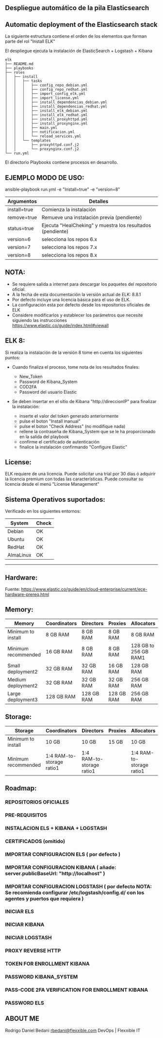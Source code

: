 Despliegue automático de la pila Elasticsearch
---
Automatic deployment of the Elasticsearch stack
---
La siguiente estructura contiene el orden de los elementos que forman parte del rol "Install ELK"

El despliegue ejecuta la instalación de ElasticSearch + Logstash + Kibana

```shell
elk
├── README.md
├── playbooks
├── roles
│   ├── install
│   │   ├── tasks
│   │   │   ├── config_repo_debian.yml
│   │   │   ├── config_repo_redhat.yml
│   │   │   ├── import_config_elk.yml
│   │   │   ├── import_license.yml
│   │   │   ├── install_dependencias_debian.yml
│   │   │   ├── install_dependencias_redhat.yml
│   │   │   ├── install_elk_debian.yml
│   │   │   ├── install_elk_redhat.yml
│   │   │   ├── install_proxyhttpd.yml
│   │   │   ├── install_proxynginx.yml
│   │   │   ├── main.yml
│   │   │   ├── notificacion.yml
│   │   │   └── reload_services.yml
│   │   └── templates
│   │       ├── proxyhttpd.conf.j2
│   │       └── proxynginx.conf.j2
└── run.yml
```
El directorio Playbooks contiene procesos en desarrollo.

EJEMPLO MODO DE USO:
---
ansible-playbook run.yml -e "Install=true" -e "version=8"

| Argumentos | Detalles |
| --------- | --------- |
| install=true | Comienza la instalación |
| remove=true | Remueve una instalación previa (pendiente) |
| status=true | Ejecuta "HealCheking" y muestra los resultados (pendiente) |
| version=6 | selecciona los repos 6.x |
| version=7 | selecciona los repos 7.x |
| version=8 | selecciona los repos 8.x |

NOTA:
---
* Se requiere salida a internet para descargar los paquetes del repositorio oficial.
* A la fecha de esta documentación la versión actual de ELK: 8.8.1
* Por defecto incluye una licencia básica para el uso de ELK.
* La configuración esta por defecto desde los repositorios oficiales de ELK
* Considere modificarlos y establecer los parámetros que necesite siguiendo las instrucciones https://www.elastic.co/guide/index.html#viewall

ELK 8:
---
Si realiza la instalación de la versión 8 tome en cuenta los siguientes puntos:
* Cuando finaliza el proceso, tome nota de los resultados finales:
    - New_Token
    - Password de Kibana_System
    - COD2FA
    - Password del usuario Elastic

* Se deben insertar en el sitio de Kibana "http://direccionIP" para finalizar la instalación:
    - inserte el valor del token generado anteriormente
    - pulse el boton "Install manual"
    - pulse el boton "Check Address" (no modifique nada)
    - rellene la contraseña de Kibana_System que se le ha proporcionado en la salida del playbook
    - confirme el certificado de autenticación
    - finalice la instalación confirmando "Configure Elastic"

License:
---
ELK requiere de una licencia. 
Puede solicitar una trial por 30 días ó adquirir la licencia premium con todas las características.
Puede consultar su licencia desde el menú "License Management"

Sistema Operativos suportados:
---
Verificado en los siguientes entornos:

| System | Check |
| ------ | ----- |
| Debian | OK |
| Ubuntu | OK |
| RedHat | OK |
| AlmaLinux | OK |

---
Hardware:
---
Fuente: https://www.elastic.co/guide/en/cloud-enterprise/current/ece-hardware-prereq.html

Memory:
---

| Memory | Coordinators | Directors | Proxies | Allocators |
| ------ | ------------ | --------- | ------- | ---------- |
| Minimum to install | 8 GB RAM | 8 GB RAM | 8 GB RAM | 8 GB RAM |
| Minimum recommended | 16 GB RAM | 8 GB RAM | 8 GB RAM | 128 GB to 256 GB RAM1 |
| Small deployment2	| 32 GB RAM | 32 GB RAM | 16 GB RAM | 128 GB RAM |
| Medium deployment2 | 32 GB RAM | 32 GB RAM | 32 GB RAM | 256 GB RAM |
| Large deployment3 | 128 GB RAM | 128 GB RAM | 128 GB RAM | 256 GB RAM |

Storage:
---

|	Storage	|	Coordinators	|	Directors	|	Proxies	|	Allocators	|
|	 ---	|	 ---	|	 ---	|	 ---	|	 ---	|
|	Minimum to install	|	10 GB	|	10 GB	|	15 GB	|	10 GB	|
|	Minimum recommended	|	1:4 RAM-to-storage ratio1	|	1:4 RAM-to-storage ratio1	|	|1:4 RAM-to-storage ratio1	|	Enough storage to support the RAM-to-storage ratio2	|


Roadmap:
---
### REPOSITORIOS OFICIALES
### PRE-REQUISITOS
### INSTALACION ELS + KIBANA + LOGSTASH
### CERTIFICADOS (omitido)
### IMPORTAR CONFIGURACION ELS ( por defecto )
### IMPORTAR CONFIGURACION KIBANA ( añade: server.publicBaseUrl: "http://localhost" )
### IMPORTAR CONFIGURACION LOGSTASH ( por defecto NOTA: Se recomienda configurar /etc/logstash/config.d/ con los agentes y puertos que requiera )
### INICIAR ELS
### INICIAR KIBANA
### INICIAR LOGSTASH
### PROXY REVERSE HTTP
### TOKEN FOR ENROLLMENT KIBANA
### PASSWORD KIBANA_SYSTEM
### PASS-CODE 2FA VERIFICATION FOR ENROLLMENT KIBANA
### PASSWORD ELS

ABOUT ME
---
Rodrigo Daniel Bedani
rbedani@flexxible.com
DevOps | Flexxible IT
